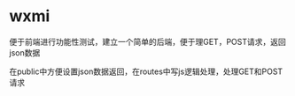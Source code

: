 # wxmi
便于前端进行功能性测试，建立一个简单的后端，便于理GET，POST请求，返回json数据    

在public中方便设置json数据返回，在routes中写js逻辑处理，处理GET和POST请求
